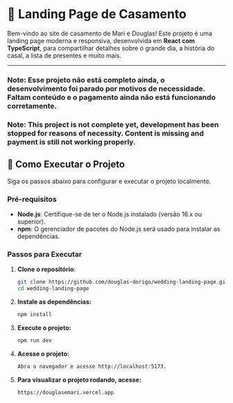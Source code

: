 # 🎉 Landing Page de Casamento

Bem-vindo ao site de casamento de Mari e Douglas! Este projeto é uma landing page moderna e responsiva, desenvolvida em **React com TypeScript**, para compartilhar detalhes sobre o grande dia, a história do casal, a lista de presentes e muito mais.

---


### Note: Esse projeto não está completo ainda, o desenvolvimento foi parado por motivos de necessidade. Faltam conteúdo e o pagamento ainda não está funcionando corretamente.

### Note: This project is not complete yet, development has been stopped for reasons of necessity. Content is missing and payment is still not working properly.

## 🚀 Como Executar o Projeto

Siga os passos abaixo para configurar e executar o projeto localmente.

### Pré-requisitos

- **Node.js**: Certifique-se de ter o Node.js instalado (versão 16.x ou superior).
- **npm**: O gerenciador de pacotes do Node.js será usado para instalar as dependências.

### Passos para Executar

1. **Clone o repositório**:

   ```bash
   git clone https://github.com/douglas-dorigo/wedding-landing-page.git
   cd wedding-landing-page

   ```

2. **Instale as dependências:**

   ```bash
   npm install

   ```

3. **Execute o projeto:**

   ```bash
   npm run dev

   ```

4. **Acesse o projeto:**

   ```bash
   Abra o navegador e acesse http://localhost:5173.
   ```

5. **Para visualizar o projeto rodando, acesse:**
   ```bash
   https://douglasemari.vercel.app
   ```
